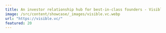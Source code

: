 ```yaml
---
title: An investor relationship hub for best-in-class founders - Visible.vc
image: /src/content/showcase/_images/visible.vc.webp
url: "https://visible.vc/"
featured: 20
---
```

